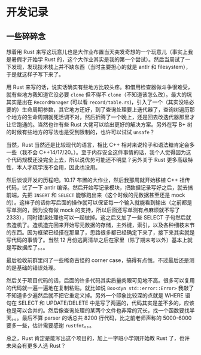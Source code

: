 # 开发记录

## 一些碎碎念

想着用 Rust 来写这玩意儿也是大作业布置当天突发奇想的一个玩意儿（事实上我是暑假才开始学 Rust 的，这个大作业其实是我的第一个尝试）。然后当周试了一下发现，发现技术栈上并不缺东西（当时主要担心的就是 antlr 和 filesystem），于是就这样子写下来了。

用 Rust 来写的话，说实话确实有些地方比较头疼。和借用检查器做斗争很难受，就有些地方我知道它没必要 `clone` 但不得不 `clone`（不知道该怎么改）。最大的坑其实是出在 `RecordManager` (可以看 `record/table.rs`)，引入了一个（其实没啥必要的）生命周期参数，其它地方还好，到了查询处理要上迭代器了，查询树遍历那个地方的生命周期就死活调不对，然后折腾了一个晚上，还是回去改迭代器那里才让它跑通的。当然也许有些 Rust 大佬可以给出更好的解决方案。另外在写 B+ 树的时候有些地方的写法也是受到限制的，也许可以试试 `unsafe`？

当然，Rust 当然还是比较现代的语言，相比 C++ 相对来说轮子和语法糖肯定会多一些（我不会 C++14/17/20。）。至于内存安全这件事情的话，我个人觉得因为这个代码规模还没完全上去，所以说优势可能还不明显？另外关于 Rust 更多高级特性，本人才疏学浅不会用，因此也没用。

然后谈谈开发的历程吧。10.17 布置的大作业，然后我那周就开始移植 C++ 祖传代码，试了一下 antlr 编译。然后开始写记录模块，把数据记录写好之后，就去搞前端，先把 `INSERT` 和 `SELECT` 能够跑出来（这个时候的元数据甚至还是 mock 的）。这样子的话你写后面的操作就可以保证每一个输入就能看到输出（之前都是写单测的，因为没有做 mock 的支持，所以后面还写单测有点麻烦就不写了2333），同时错误处理也可以一起做掉。这之后又加了一些 SELECT 子句然后就去造机了。造机造完回来开始写元数据的存储，主外键，索引，以及各种细枝末节的东西。因为框架已经搭在那里了，思路很多都已经确定下来了，接下来其实就是写代码的事情了。当然 12 月份逃离清华之后在家里（除了期末考以外）基本上就是写数据库了。。。

最后验收前群里问了一些稀奇古怪的 corner case，搞得有点慌。不过最后还是测的是基础的错误处理。

然后关于项目代码的话，后面的许多代码其实质量肉眼可见地不高。很多可以复用的代码就一遍一遍地在复制粘贴，就比如说 `Box<dyn std::error::Error>` 我敲了不知道多少遍然后就不把它重定义掉。另外一个印象比较深的点就是 WHERE 语句在 SELECT 和 UPDATE/DELETE 中是写了两遍的，代码其实是差不多的，应该也是可以合并的。然后像查询处理的某两个文件也非常的冗长，找一个函数要找半天。。。最后不算 parser 的话总共 8200 行代码，比之前老师声称的 5000-6000 要多一些，估计需要感谢 `rustfmt`。。。

总之，Rust 肯定是能写出这个项目的，加上一字班小学期开始教 Rust 了，也许未来会有更多人选 Rust？
